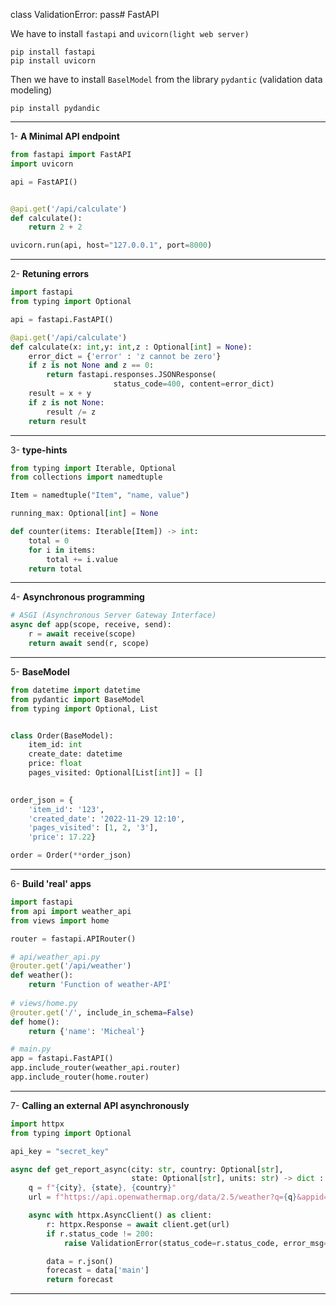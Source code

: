 class ValidationError:
pass# FastAPI


We have to install `fastapi` and `uvicorn(light web server)`

```shell
pip install fastapi
pip install uvicorn
```

Then we have to install `BaselModel` from the library  `pydantic` (validation data modeling)

```shell
pip install pydandic
```

***

1- **A Minimal API endpoint**

```python
from fastapi import FastAPI
import uvicorn

api = FastAPI()


@api.get('/api/calculate')
def calculate():
    return 2 + 2

uvicorn.run(api, host="127.0.0.1", port=8000)
```

***

2- **Retuning errors**

```python
import fastapi
from typing import Optional

api = fastapi.FastAPI()

@api.get('/api/calculate')
def calculate(x: int,y: int,z : Optional[int] = None):
    error_dict = {'error' : 'z cannot be zero'}
    if z is not None and z == 0:
        return fastapi.responses.JSONResponse(
                       status_code=400, content=error_dict)
    result = x + y
    if z is not None:
        result /= z
    return result
```

***

3- **type-hints**

```python
from typing import Iterable, Optional
from collections import namedtuple

Item = namedtuple("Item", "name, value")

running_max: Optional[int] = None

def counter(items: Iterable[Item]) -> int:
    total = 0
    for i in items:
        total += i.value
    return total
```
***

4- **Asynchronous programming**

```python
# ASGI (Asynchronous Server Gateway Interface)
async def app(scope, receive, send):
    r = await receive(scope)
    return await send(r, scope)
```
***

5- **BaseModel**

```python
from datetime import datetime
from pydantic import BaseModel
from typing import Optional, List


class Order(BaseModel):
    item_id: int    
    create_date: datetime
    price: float
    pages_visited: Optional[List[int]] = []

    
order_json = {
    'item_id': '123',
    'created_date': '2022-11-29 12:10',
    'pages_visited': [1, 2, '3'],
    'price': 17.22}

order = Order(**order_json)
```

***

6- **Build 'real' apps**

```python
import fastapi
from api import weather_api
from views import home

router = fastapi.APIRouter()

# api/weather_api.py
@router.get('/api/weather')
def weather():
    return 'Function of weather-API'
   
# views/home.py
@router.get('/', include_in_schema=False)
def home():
    return {'name': 'Micheal'}

# main.py
app = fastapi.FastAPI()
app.include_router(weather_api.router)
app.include_router(home.router)
```

***

7- **Calling an external API asynchronously**

```python
import httpx
from typing import Optional

api_key = "secret_key"

async def get_report_async(city: str, country: Optional[str], 
                           state: Optional[str], units: str) -> dict :
    q = f"{city}, {state}, {country}"
    url = f"https://api.openwathermap.org/data/2.5/weather?q={q}&appid={api_key}&units={units}"

    async with httpx.AsyncClient() as client:
        r: httpx.Response = await client.get(url)
        if r.status_code != 200:
            raise ValidationError(status_code=r.status_code, error_msg=r.text)

        data = r.json()
        forecast = data['main']
        return forecast

```

***



